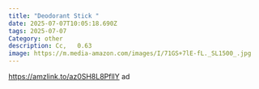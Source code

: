 ```yaml
---
title: "Deodorant Stick "
date: 2025-07-07T10:05:18.690Z
tags: 2025-07-07
Category: other
description: Cc,   0.63
image: https://m.media-amazon.com/images/I/71GS+7lE-fL._SL1500_.jpg
---
```

https://amzlink.to/az0SH8L8PfllY     ad